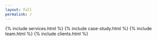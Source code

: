 ```yaml
---
layout: full
permalink: /
---
```


{% include services.html %}
{% include case-study.html %}
{% include team.html %}
{% include clients.html %}